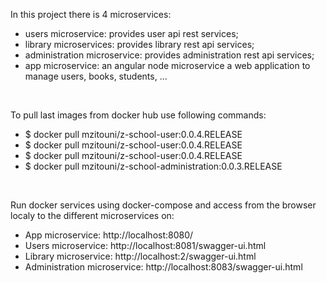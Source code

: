 In this project there is 4 microservices:
* users microservice: provides user api rest services;
* library microservices: provides library rest api services;
* administration microservice: provides administration rest api services;
* app microservice: an angular node microservice a web application to manage users, books, students, ...
<br/>

To pull last images from docker hub use following commands:
* $ docker pull mzitouni/z-school-user:0.0.4.RELEASE
* $ docker pull mzitouni/z-school-user:0.0.4.RELEASE
* $ docker pull mzitouni/z-school-user:0.0.4.RELEASE
* $ docker pull mzitouni/z-school-administration:0.0.3.RELEASE
<br/>

Run docker services using docker-compose and access from the browser localy to the different microservices on:
* App microservice: http://localhost:8080/
* Users microservice: http://localhost:8081/swagger-ui.html
* Library microservice: http://localhost:2/swagger-ui.html
* Administration microservice: http://localhost:8083/swagger-ui.html